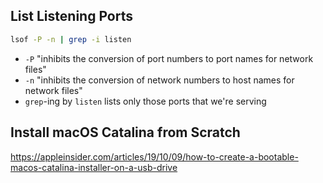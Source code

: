 ## List Listening Ports

```bash
lsof -P -n | grep -i listen
```

* `-P` "inhibits the conversion of port numbers to port names for network files"
* `-n` "inhibits the conversion of network numbers to host names for network files"
* `grep`-ing by `listen` lists only those ports that we're serving

## Install macOS Catalina from Scratch

https://appleinsider.com/articles/19/10/09/how-to-create-a-bootable-macos-catalina-installer-on-a-usb-drive

